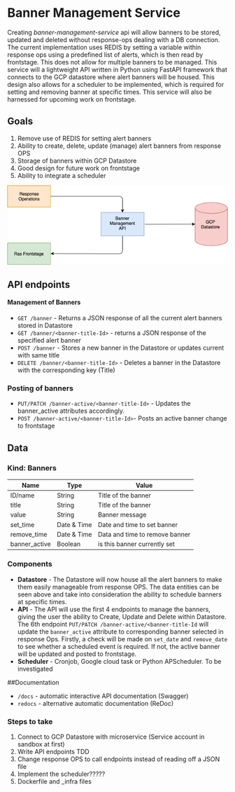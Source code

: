 # Banner Management Service
Creating *banner-management-service* api will allow banners to be stored, updated and deleted without response-ops dealing with a DB connection. The current implementation uses REDIS by setting a variable within response ops using a predefined list of alerts, which is then read by frontstage. This does not allow for multiple banners to be managed. This service will a lightweight API written in Python using FastAPI framework that connects to the GCP datastore where alert banners will be housed. This design also allows for a scheduler to be implemented, which is required for setting and removing banner at specific times.
This service will also be harnessed for upcoming work on frontstage.

## Goals
1. Remove use of REDIS for setting alert banners
1. Ability to create, delete, update (manage) alert banners from response OPS
1. Storage of banners within GCP Datastore
1. Good design for future work on frontstage
1. Ability to integrate a scheduler

![](./images/api-design.png?raw=true)


## API endpoints
#### Management of Banners
* `GET /banner` - Returns a JSON response of all the current alert banners stored in Datastore
* `GET /banner/<banner-title-Id>` - returns a JSON response of the specified alert banner
* `POST /banner` - Stores a new banner in the Datastore or updates current with same title
* `DELETE /banner/<banner-title-Id>` - Deletes a banner in the Datastore with the corresponding key (Title)

### Posting of banners
* `PUT/PATCH /banner-active/<banner-title-Id>` - Updates the banner_active attributes accordingly.
* `POST /banner-active/<banner-title-Id>`- Posts an active banner change to frontstage 

## Data

### Kind: Banners
| Name          | Type          | Value
|---------------|---------------|----------------
| ID/name       | String        | Title of the banner
| title         | String        | Title of the banner
| value         | String        | Banner message
| set_time      | Date & Time   | Date and time to set banner
| remove_time   | Date & Time   | Data and time to remove banner
| banner_active | Boolean       | is this banner currently set


### Components
- **Datastore** - The Datastore will now house all the alert banners to make them easily manageable from response OPS. The data entities can be seen above and take into consideration the ability to schedule banners at specific times.
- **API** - The API will use the first 4 endpoints to manage the banners, giving the user the ability to Create, Update and Delete within Datastore. The 6th endpoint `PUT/PATCH /banner-active/<banner-title-Id` will update the `banner_active` attribute to corresponding banner selected in response Ops. Firstly, a check will be made on `set_date` and `remove_date` to see whether a scheduled event is required. If not, the active banner will be updated and posted to frontstage.
- **Scheduler** - Cronjob, Google cloud task or Python APScheduler. To be investigated

##Documentation
* `/docs` - automatic interactive API documentation (Swagger)
* `redocs` - alternative automatic documentation (ReDoc)

### Steps to take
1. Connect to GCP Datastore with microservice (Service account in sandbox at first)
1. Write API endpoints TDD
1. Change response OPS to call endpoints instead of reading off a JSON file
1. Implement the scheduler?????
1. Dockerfile and _infra files
